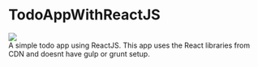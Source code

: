 # TodoAppWithReactJS
<image src="https://travis-ci.org/MisterFantastic/TodoAppWithReactJS.svg?branch=master"/><br/>
A simple todo app using ReactJS. This app uses the React libraries from CDN and doesnt have gulp or grunt setup.
